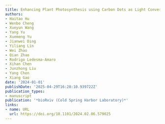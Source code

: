 ```yaml
---
title: Enhancing Plant Photosynthesis using Carbon Dots as Light Converter and Photosensitizer
authors:
- Haitao Hu
- Wenbo Cheng
- Xueyun Wang
- Yang Yu
- Xuemeng Yu
- Jianwei Ding
- Yiliang Lin
- Wei Zhao
- Qian Zhao
- Rodrigo Ledesma‐Amaro
- Xihan Chen
- Junzhong Liu
- Yang Chen
- Xiang Gao
date: '2024-01-01'
publishDate: '2025-04-29T16:28:10.939722Z'
publication_types:
- manuscript
publication: '*bioRxiv (Cold Spring Harbor Laboratory)*'
links:
- name: URL
  url: https://doi.org/10.1101/2024.02.06.579025
---
```

